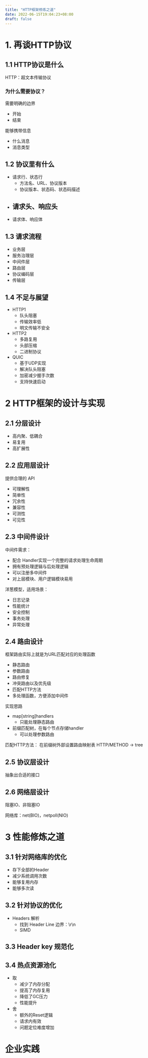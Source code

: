```yaml
---
title: "HTTP框架修炼之道"
date: 2022-06-15T19:04:23+08:00
draft: false
---
```


# 1. 再谈HTTP协议
## 1.1 HTTP协议是什么
HTTP：超文本传输协议  

### 为什么需要协议？
需要明确的边界
- 开始
- 结束

能够携带信息
- 什么消息
- 消息类型


## 1.2 协议里有什么
- 请求行、状态行
  - 方法名、URL、协议版本
  - 协议版本、状态码、状态码描述
- 请求头、响应头
  - 
- 请求体、响应体

## 1.3 请求流程
- 业务层
- 服务治理层
- 中间件层
- 路由层
- 协议编码层
- 传输层


## 1.4 不足与展望
- HTTP1
  - 队头阻塞
  - 传输效率低
  - 明文传输不安全
- HTTP2
  - 多路复用
  - 头部压缩
  - 二进制协议
- QUIC
  - 基于UDP实现
  - 解决队头阻塞
  - 加密减少握手次数
  - 支持快速启动



# 2 HTTP框架的设计与实现
## 2.1 分层设计
- 高内聚、低耦合
- 易复用
- 高扩展性

## 2.2 应用层设计
提供合理的 API
- 可理解性
- 简单性
- 冗余性
- 兼容性
- 可测性
- 可见性

## 2.3 中间件设计
中间件需求：
- 配合 Handler实现一个完整的请求处理生命周期
- 拥有预处理逻辑与后处理逻辑
- 可以注册多中间件
- 对上层模块、用户逻辑模块易用

洋葱模型，适用场景：
- 日志记录
- 性能统计
- 安全控制
- 事务处理
- 异常处理

## 2.4 路由设计
框架路由实际上就是为URL匹配对应的处理函数
- 静态路由
- 参数路由
- 路由修复
- 冲突路由以及优先级
- 匹配HTTP方法
- 多处理函数，方便添加中间件
  
实现思路
- map[string]handlers
  - 只能处理静态路由
- 前缀匹配树，在每个节点存储handler
  - 可以处理参数路由

匹配HTTP方法：
在前缀树外部设置路由映射表 HTTP/METHOD -> tree

## 2.5 协议层设计
抽象出合适的接口

## 2.6 网络层设计
阻塞IO、非阻塞IO

网络库：net(BIO)，netpoll(NIO)

# 3 性能修炼之道
## 3.1 针对网络库的优化
- 存下全部的Header
- 减少系统调用次数
- 能够复用内存
- 能够多次读


## 3.2 针对协议的优化
- Headers 解析
  - 找到 Header Line 边界：\r\n
  - SIMD

## 3.3 Header key 规范化

## 3.4 热点资源池化
- 取
  - 减少了内存分配
  - 提高了内存复用
  - 降低了GC压力
  - 性能提升
- 舍
  - 额外的Reset逻辑
  - 请求内有效
  - 问题定位难度增加

# 企业实践

